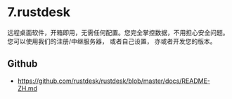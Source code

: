 # 7.rustdesk

远程桌面软件，开箱即用，无需任何配置。您完全掌控数据，不用担心安全问题。您可以使用我们的注册/中继服务器， 或者自己设置， 亦或者开发您的版本。

## Github

- https://github.com/rustdesk/rustdesk/blob/master/docs/README-ZH.md
